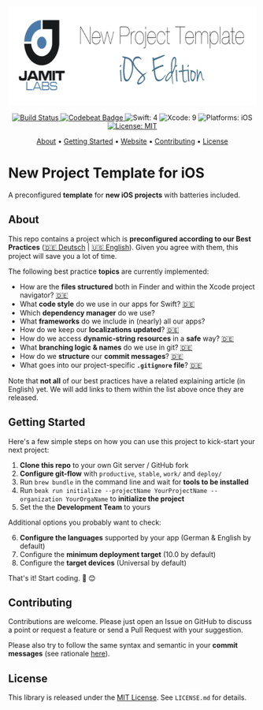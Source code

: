 <p align="center">
  <img src="https://raw.githubusercontent.com/JamitLabs/NewProjectTemplate-iOS/stable/Logo.png"
      width=650 height=200 alt="JamitLabs New Project Template iOS Edition">
</p>

<p align="center">
    <a href="https://app.bitrise.io/app/4e0ffcbee5191b5d">
        <img src="https://app.bitrise.io/app/4e0ffcbee5191b5d/status.svg?token=wwZogTBQSMYu1j6Bjhrm4g&branch=stable" alt="Build Status">
    </a>
    <a href="https://codebeat.co/projects/github-com-jamitlabs-newprojecttemplate-ios-stable">
        <img src="https://codebeat.co/badges/bffa8416-8267-4c88-bd07-07b18575d08e" alt="Codebeat Badge">
    </a>
    <img src="https://img.shields.io/badge/Swift-4-FFAC45.svg" alt="Swift: 4">
    <img src="https://img.shields.io/badge/Xcode-9-4598FF.svg" alt="Xcode: 9">
    <img src="https://img.shields.io/badge/Platforms-iOS-FF69B4.svg" alt="Platforms: iOS">
    <a href="https://github.com/JamitLabs/NewProjectTemplate-iOS/blob/stable/LICENSE.md">
				<img src="https://img.shields.io/badge/License-MIT-lightgrey.svg" alt="License: MIT">
    </a>
</p>

<p align="center">
    <a href="#about">About</a>
  • <a href="#getting-started">Getting Started</a>
  • <a href="https://jamitlabs.com">Website</a>
  • <a href="#contributing">Contributing</a>
  • <a href="#license">License</a>
</p>


# New Project Template for iOS

A preconfigured **template** for **new iOS projects** with batteries included.


## About

This repo contains a project which is **preconfigured according to our Best Practices** ([🇩🇪 Deutsch](https://jamitlabs.github.io/BestPractices/de/) | [🇺🇸 English](https://jamitlabs.github.io/BestPractices/en/)). Given you agree with them, this project will save you a lot of time.

The following best practice **topics** are currently implemented:

- How are the **files structured** both in Finder and within the Xcode project navigator? [🇩🇪](https://jamitlabs.github.io/BestPractices/de/articles/AP010-0200.html)
- What **code style** do we use in our apps for Swift? [🇩🇪](https://jamitlabs.github.io/BestPractices/de/articles/AP010-0300.html)
- Which **dependency manager** do we use?
- What **frameworks** do we include in (nearly) all our apps?
- How do we keep our **localizations updated**? [🇩🇪](https://jamitlabs.github.io/BestPractices/de/articles/AP010-0300.html)
- How do we access **dynamic-string resources** in a **safe** way? [🇩🇪](https://jamitlabs.github.io/BestPractices/de/articles/AP010-0300.html)
- What **branching logic & names** do we use in git? [🇩🇪](https://jamitlabs.github.io/BestPractices/de/articles/GN010-0300.html)
- How do we **structure** our **commit messages**? [🇩🇪](https://jamitlabs.github.io/BestPractices/de/articles/GN010-0400.html)
- What goes into our project-specific **`.gitignore` file**? [🇩🇪](https://jamitlabs.github.io/BestPractices/de/articles/GN010-0200.html)


Note that **not all** of our best practices have a related explaining article (in English) yet. We will add links to them within the list above once they are released.


## Getting Started

Here's a few simple steps on how you can use this project to kick-start your next project:

1. **Clone this repo** to your own Git server / GitHub fork
2. **Configure git-flow** with `productive`, `stable`, `work/` and `deploy/`
3. Run `brew bundle` in the command line and wait for **tools to be installed**
4. Run `beak run initialize --projectName YourProjectName --organization YourOrgaName` to **initialize the project**
5. Set the the **Development Team** to yours

Additional options you probably want to check:

6. **Configure the languages** supported by your app (German & English by default)
7. Configure the **minimum deployment target** (10.0 by default)
8. Configure the **target devices** (Universal by default)

That's it! Start coding. 🎉 😊


## Contributing

Contributions are welcome. Please just open an Issue on GitHub to discuss a point or request a feature or send a Pull Request with your suggestion.

Please also try to follow the same syntax and semantic in your **commit messages** (see rationale [here](http://chris.beams.io/posts/git-commit/)).


## License
This library is released under the [MIT License](http://opensource.org/licenses/MIT). See `LICENSE.md` for details.
